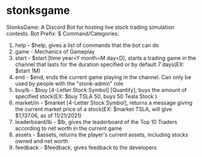 # stonksgame
StonksGame:
A Discord Bot for hosting live stock trading simulation contests. Bot Prefix: $
Command/Categories:
1. help - $help, gives a list of commands that the bot can do
2. game - Mechanics of Gameplay
  1. start - $start [time year=Y month=M day=D],  starts a trading game in the channel that lasts for the duration specified or by default 7 days(EX: $start 1M)
  2. end - $end, ends the current game playing in the channel. Can only be used by people with the "stonk-admin" role
  3. buy/b - $buy [4-Letter Stock Symbol] [Quantity], buys the amount of specified stock(EX: $buy TSLA 50, buys 50 Tesla Stock )
  4. market/m - $market [4-Letter Stock Symbol], returns a message giving the current market price of a stock(EX: $market TSLA, will give $1,137.06, as of 11/21/2021)
  5. leaderboard/lb - $lb, gives the leaderboard of the Top 10 Traders according to net worth in the current game
  6. assets - $assets, returns the player's current assets, including stocks owned and net worth
3. feedback - $feedback, gives feedback to the developers
